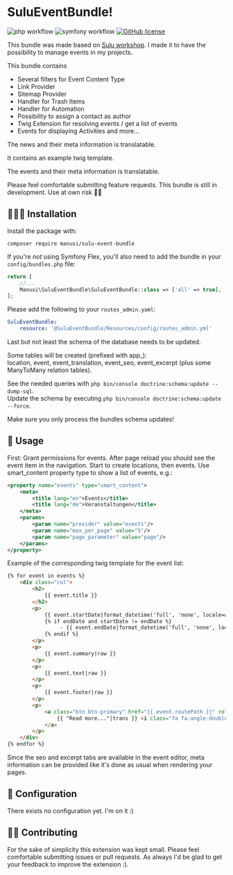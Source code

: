 # SuluEventBundle!
![php workflow](https://github.com/manuxi/SuluEventBundle/actions/workflows/php.yml/badge.svg)
![symfony workflow](https://github.com/manuxi/SuluEventBundle/actions/workflows/symfony.yml/badge.svg)
<a href="https://github.com/manuxi/SuluEventBundle/tags" target="_blank">
    <img src="https://img.shields.io/github/v/tag/manuxi/SuluEventBundle" alt="GitHub license">
</a>

This bundle was made based on [Sulu workshop](https://github.com/sulu/sulu-workshop). 
I made it to have the possibility to manage events in my projects. 

This bundle contains
- Several filters for Event Content Type
- Link Provider
- Sitemap Provider
- Handler for Trash Items
- Handler for Automation
- Possibility to assign a contact as author
- Twig Extension for resolving events / get a list of events
- Events for displaying Activities
and more...

The news and their meta information is translatable.

It contains an example twig template.

The events and their meta information is translatable. 

Please feel comfortable submitting feature requests. 
This bundle is still in development. Use at own risk 🤞🏻


## 👩🏻‍🏭 Installation
Install the package with:
```console
composer require manuxi/sulu-event-bundle
```
If you're *not* using Symfony Flex, you'll also
need to add the bundle in your `config/bundles.php` file:
```php
return [
    //...
    Manuxi\SuluEventBundle\SuluEventBundle::class => ['all' => true],
];
```
Please add the following to your `routes_admin.yaml`:
```yaml
SuluEventBundle:
    resource: '@SuluEventBundle/Resources/config/routes_admin.yml'
```
Last but not least the schema of the database needs to be updated.  

Some tables will be created (prefixed with app_):  
location, event, event_translation, event_seo, event_excerpt
(plus some ManyToMany relation tables).  

See the needed queries with `php bin/console doctrine:schema:update --dump-sql`.  
Update the schema by executing `php bin/console doctrine:schema:update --force`.  

Make sure you only process the bundles schema updates!

## 🎣 Usage
First: Grant permissions for events. 
After page reload you should see the event item in the navigation. 
Start to create locations, then events.
Use smart_content property type to show a list of events, e.g.:
```xml
<property name="events" type="smart_content">
    <meta>
        <title lang="en">Events</title>
        <title lang="de">Veranstaltungen</title>
    </meta>
    <params>
        <param name="provider" value="events"/>
        <param name="max_per_page" value="5"/>
        <param name="page_parameter" value="page"/>
    </params>
</property>
```
Example of the corresponding twig template for the event list:
```html
{% for event in events %}
    <div class="col">
        <h2>
            {{ event.title }}
        </h2>
        <p>
            {{ event.startDate|format_datetime('full', 'none', locale=app.request.getLocale()) }}
            {% if endDate and startDate != endDate %}
                 - {{ event.endDate|format_datetime('full', 'none', locale=app.request.getLocale()) }}
            {% endif %}
        </p>
        <p>
            {{ event.summary|raw }}
        </p>
        <p>
            {{ event.text|raw }}
        </p>
        <p>
            {{ event.footer|raw }}
        </p>
        <p>
            <a class="btn btn-primary" href="{{ event.routePath }}" role="button">
                {{ "Read more..."|trans }} <i class="fa fa-angle-double-right"></i>
            </a>
        </p>
    </div>
{% endfor %}
```

Since the seo and excerpt tabs are available in the event editor, 
meta information can be provided like it's done as usual when rendering your pages. 

## 🧶 Configuration
There exists no configuration yet. I'm on it :)

## 👩‍🍳 Contributing
For the sake of simplicity this extension was kept small.
Please feel comfortable submitting issues or pull requests. As always I'd be glad to get your feedback to improve the extension :).
